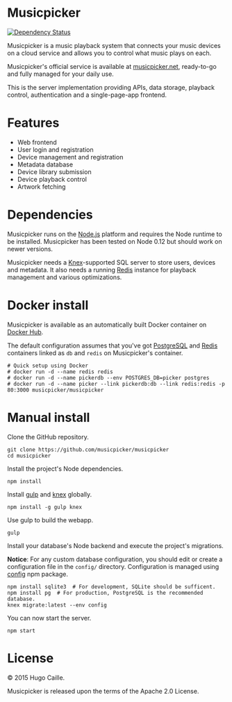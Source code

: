 # Musicpicker

[![Dependency Status](https://gemnasium.com/hugoatease/musicpicker.svg)](https://gemnasium.com/hugoatease/musicpicker)

Musicpicker is a music playback system that connects your music devices on a cloud service and allows you
to control what music plays on each.

Musicpicker's official service is available at [musicpicker.net](http://musicpicker.net), ready-to-go and fully managed for your daily use.

This is the server implementation providing APIs, data storage, playback control, authentication
and a single-page-app frontend.

Features
==========
- Web frontend
- User login and registration
- Device management and registration
- Metadata database
- Device library submission
- Device playback control
- Artwork fetching

Dependencies
==========
Musicpicker runs on the [Node.js](https://nodejs.org/) platform and requires the Node runtime to be installed.
Musicpicker has been tested on Node 0.12 but should work on newer versions.

Musicpicker needs a [Knex](http://knexjs.org/)-supported SQL server to store users, devices and metadata.
It also needs a running [Redis](http://redis.io) instance for playback management and various optimizations.

Docker install
==========
Musicpicker is available as an automatically built Docker container on
[Docker Hub](https://registry.hub.docker.com/u/musicpicker/musicpicker/).

The default configuration assumes that you've got [PostgreSQL](https://registry.hub.docker.com/_/postgres/)
and [Redis](http://redis.io/) containers linked as `db` and `redis` on Musicpicker's container.

    # Quick setup using Docker
    # docker run -d --name redis redis
    # docker run -d --name pickerdb --env POSTGRES_DB=picker postgres
    # docker run -d --name picker --link pickerdb:db --link redis:redis -p 80:3000 musicpicker/musicpicker

Manual install
==========
Clone the GitHub repository.

    git clone https://github.com/musicpicker/musicpicker
    cd musicpicker

Install the project's Node dependencies.

    npm install

Install [gulp](https://github.com/gulpjs/gulp/) and [knex](https://github.com/tgriesser/knex) globally.

    npm install -g gulp knex

Use gulp to build the webapp.

    gulp

Install your database's Node backend and execute the project's migrations.

**Notice**: For any custom database configuration, you should edit or create a configuration file in the
`config/` directory. Configuration is managed using [config](https://www.npmjs.com/package/config) npm package.

    npm install sqlite3  # For development, SQLite should be sufficent.
    npm install pg  # For production, PostgreSQL is the recommended database.
    knex migrate:latest --env config

You can now start the server.

    npm start

License
===========
© 2015 Hugo Caille.

Musicpicker is released upon the terms of the Apache 2.0 License.
